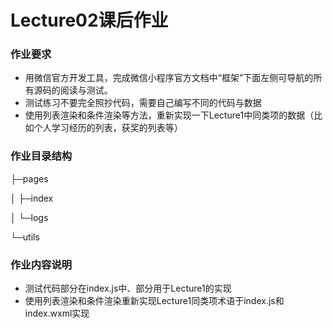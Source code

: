 # Lecture02课后作业

### 作业要求

- 用微信官方开发工具，完成微信小程序官方文档中“框架”下面左侧可导航的所有源码的阅读与测试。
- 测试练习不要完全照抄代码，需要自己编写不同的代码与数据
- 使用列表渲染和条件渲染等方法，重新实现一下Lecture1中同类项的数据（比如个人学习经历的列表，获奖的列表等）

### 作业目录结构

├─pages

│  ├─index

│  └─logs

└─utils

### 作业内容说明

- 测试代码部分在index.js中、部分用于Lecture1的实现
- 使用列表渲染和条件渲染重新实现Lecture1同类项术语于index.js和index.wxml实现